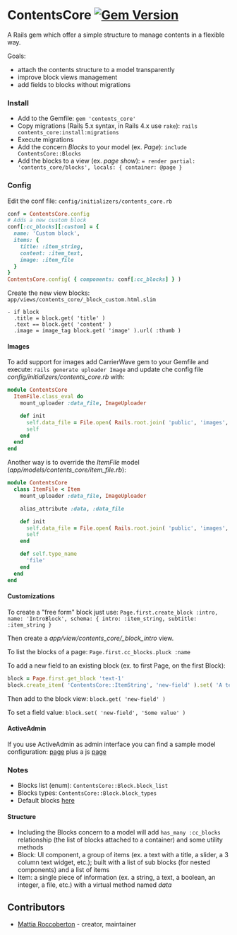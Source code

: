 # ContentsCore [![Gem Version](https://badge.fury.io/rb/contents_core.svg)](https://badge.fury.io/rb/contents_core)

A Rails gem which offer a simple structure to manage contents in a flexible way.

Goals:

- attach the contents structure to a model transparently
- improve block views management
- add fields to blocks without migrations

### Install

- Add to the Gemfile:
`gem 'contents_core'`
- Copy migrations (Rails 5.x syntax, in Rails 4.x use `rake`):
`rails contents_core:install:migrations`
- Execute migrations
- Add the concern *Blocks* to your model (ex. *Page*): `include ContentsCore::Blocks`
- Add the blocks to a view (ex. *page show*): `= render partial: 'contents_core/blocks', locals: { container: @page }`

### Config

Edit the conf file: `config/initializers/contents_core.rb`

```ruby
conf = ContentsCore.config
# Adds a new custom block
conf[:cc_blocks][:custom] = {
  name: 'Custom block',
  items: {
    title: :item_string,
    content: :item_text,
    image: :item_file
  }
}
ContentsCore.config( { components: conf[:cc_blocks] } )
```

Create the new view blocks: `app/views/contents_core/_block_custom.html.slim`

```slim
- if block
  .title = block.get( 'title' )
  .text == block.get( 'content' )
  .image = image_tag block.get( 'image' ).url( :thumb )
```

#### Images

To add support for images add CarrierWave gem to your Gemfile and execute: `rails generate uploader Image` and update che config file *config/initializers/contents_core.rb* with:

```rb
module ContentsCore
  ItemFile.class_eval do
    mount_uploader :data_file, ImageUploader

    def init
      self.data_file = File.open( Rails.root.join( 'public', 'images', 'original', 'missing.jpg' ) )
      self
    end
  end
end
```

Another way is to override the *ItemFile* model (*app/models/contents_core/item_file.rb*):

```rb
module ContentsCore
  class ItemFile < Item
    mount_uploader :data_file, ImageUploader

    alias_attribute :data, :data_file

    def init
      self.data_file = File.open( Rails.root.join( 'public', 'images', 'original', 'missing.jpg' ) )
      self
    end

    def self.type_name
      'file'
    end
  end
end
```

#### Customizations

To create a "free form" block just use: `Page.first.create_block :intro, name: 'IntroBlock', schema: { intro: :item_string, subtitle: :item_string }`

Then create a *app/view/contents_core/_block_intro* view.

To list the blocks of a page: `Page.first.cc_blocks.pluck :name`

To add a new field to an existing block (ex. to first Page, on the first Block):

```rb
block = Page.first.get_block 'text-1'
block.create_item( 'ContentsCore::ItemString', 'new-field' ).set( 'A test...' ).save
```

Then add to the block view: `block.get( 'new-field' )`

To set a field value: `block.set( 'new-field', 'Some value' )`

#### ActiveAdmin

If you use ActiveAdmin as admin interface you can find a sample model configuration: [page](extra/active_admin_page.rb) plus a js [page](extra/active_admin.js)

### Notes

- Blocks list (enum): `ContentsCore::Block.block_list`
- Blocks types: `ContentsCore::Block.block_types`
- Default blocks [here](config/initializers/contents_core.rb)

#### Structure

- Including the Blocks concern to a model will add `has_many :cc_blocks` relationship (the list of blocks attached to a container) and some utility methods
- Block: UI component, a group of items (ex. a text with a title, a slider, a 3 column text widget, etc.); built with a list of sub blocks (for nested components) and a list of items
- Item: a single piece of information (ex. a string, a text, a boolean, an integer, a file, etc.) with a virtual method named *data*

## Contributors

- [Mattia Roccoberton](http://blocknot.es) - creator, maintainer
